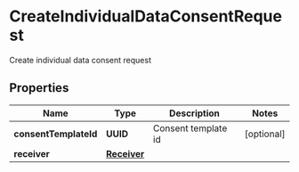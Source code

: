 

# CreateIndividualDataConsentRequest

Create individual data consent request

## Properties

Name | Type | Description | Notes
------------ | ------------- | ------------- | -------------
**consentTemplateId** | **UUID** | Consent template id |  [optional]
**receiver** | [**Receiver**](Receiver.md) |  | 



